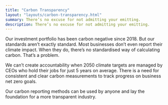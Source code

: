 ```yaml
---
title: "Carbon Transparency"
layout: "layouts/carbon-transparency.html"
summary: There’s no excuse for not admitting your emitting.
description: There’s no excuse for not admitting your emitting.
---
```


Our investment portfolio has been carbon negative since 2018. But our standards aren’t exactly standard. Most businesses don’t even report their climate impact. When they do, there’s no standardised way of calculating carbon. That’s a problem.

We can’t create accountability when 2050 climate targets are managed by CEOs who hold their jobs for just 5 years on average. There is a need for consistent and clear carbon measurements to track progress on business net zero goals.

Our carbon reporting methods can be used by anyone and lay the foundation for a more transparent industry.
